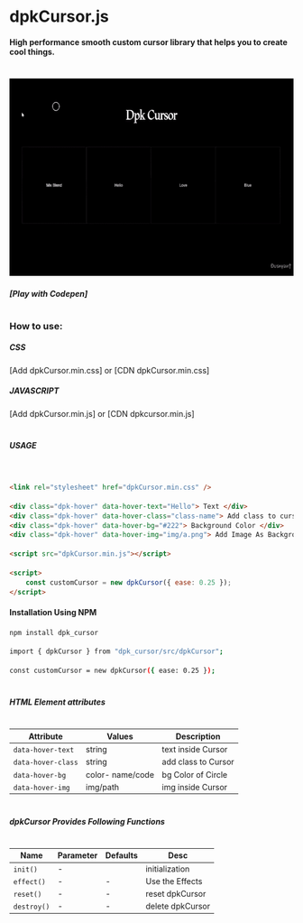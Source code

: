# dpkCursor.js

#### High performance smooth custom cursor library that helps you to create cool things.

#

<p align="left">        
    <a href="#">
        <img src="dpkCursor.gif" height="350">
    </a>
</p>

##### [Play with Codepen]

#

### How to use:

##### CSS

[Add dpkCursor.min.css]  or  [CDN dpkCursor.min.css]

##### JAVASCRIPT

[Add dpkCursor.min.js]   or  [CDN dpkcursor.min.js]

#

##### USAGE

```HTML


<link rel="stylesheet" href="dpkCursor.min.css" />

<div class="dpk-hover" data-hover-text="Hello"> Text </div>
<div class="dpk-hover" data-hover-class="class-name"> Add class to cursor </div>
<div class="dpk-hover" data-hover-bg="#222"> Background Color </div>
<div class="dpk-hover" data-hover-img="img/a.png"> Add Image As Background </div>

<script src="dpkCursor.min.js"></script>

<script>
    const customCursor = new dpkCursor({ ease: 0.25 });
</script>


```

#### Installation Using NPM

```sh
npm install dpk_cursor

import { dpkCursor } from "dpk_cursor/src/dpkCursor";

const customCursor = new dpkCursor({ ease: 0.25 });

```

#

##### HTML Element attributes

#

| Attribute          | Values           | Description         |
| ------------------ | ---------------- | ------------------- |
| `data-hover-text`  | string           | text inside Cursor  |
| `data-hover-class` | string           | add class to Cursor |
| `data-hover-bg`    | color- name/code | bg Color of Circle  |
| `data-hover-img`   | img/path         | img inside Cursor   |

#

##### dpkCursor Provides Following Functions

#

| Name              | Parameter | Defaults | Desc             |
| ----------------- | --------- | -------- | ---------------- |
| `init()`          | -         |          | initialization   |
| `effect()`        | -         | -        | Use the Effects  |
| `reset()`         | -         | -        | reset dpkCursor  |
| `destroy()`       | -         | -        | delete dpkCursor |

#

[cdn link dpkcursor.js]: https://cdn.jsdelivr.net/gh/Dushyant1295/dpkCursor/dpkCursor.min.js
[cdn link dpkcursor.css]: https://cdn.jsdelivr.net/gh/Dushyant1295/dpkCursor/dpkCursor.min.css
[play with it on codepen]: https://codepen.io/dushyant1295/pen/JjWrwZa
[add the dpkcursor.css]: https://github.com/Dushyant1295/dpkCursor/blob/master/dpkCursor.min.css
[add the dpkcursor.js]: https://github.com/Dushyant1295/dpkCursor/blob/master/dpkCursor.min.js
